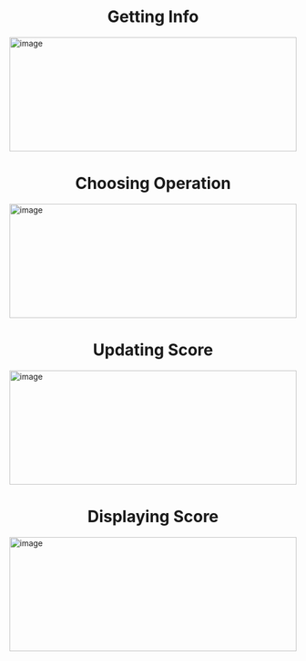 <h1 align="center">Getting Info</h1>

<img src="https://github.com/sanket96s/Projects/assets/109816069/e4404f90-66a1-4b8c-aaeb-d1eefce3e09f" alt="image" width="100%" height="200">

<h1 align="center">Choosing Operation</h1>

<img src="https://github.com/sanket96s/Projects/assets/109816069/2c3e2fe6-72e8-4240-b416-3bd5d477dc16" alt="image" width="100%" height="200">

<h1 align="center">Updating Score</h1>

<img src="https://github.com/sanket96s/Projects/assets/109816069/58034d15-a97d-46b0-8223-f764b1e88e27" alt="image" width="100%" height="200">

<h1 align="center">Displaying Score</h1>

<img src="https://github.com/sanket96s/Projects/assets/109816069/1ecdf082-4202-4076-ae91-9985919bcb9d" alt="image" width="100%" height="200">
